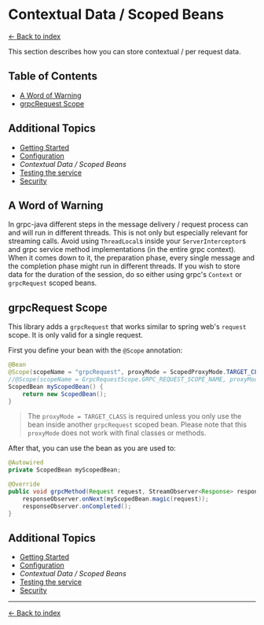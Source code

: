 # Contextual Data / Scoped Beans

[<- Back to index](../index.md)

This section describes how you can store contextual / per request data.

## Table of Contents <!-- omit in toc -->

- [A Word of Warning](#a-word-of-warning)
- [grpcRequest Scope](#grpcrequest-scope)

## Additional Topics <!-- omit in toc -->

- [Getting Started](getting-started.md)
- [Configuration](configuration.md)
- *Contextual Data / Scoped Beans*
- [Testing the service](testing.md)
- [Security](security.md)

## A Word of Warning

In grpc-java different steps in the message delivery / request process can and will run in different threads. This is
not only but especially relevant for streaming calls. Avoid using `ThreadLocal`s inside your `ServerInterceptor`s and
grpc service method implementations (in the entire grpc context). When it comes down to it, the preparation phase, every
single message and the completion phase might run in different threads. If you wish to store data for the duration of
the session, do so either using grpc's `Context` or `grpcRequest` scoped beans.

## grpcRequest Scope

This library adds a `grpcRequest` that works similar to spring web's `request` scope. It is only valid for a single
request.

First you define your bean with the `@Scope` annotation:

````java
@Bean
@Scope(scopeName = "grpcRequest", proxyMode = ScopedProxyMode.TARGET_CLASS)
//@Scope(scopeName = GrpcRequestScope.GRPC_REQUEST_SCOPE_NAME, proxyMode = ScopedProxyMode.TARGET_CLASS)
ScopedBean myScopedBean() {
    return new ScopedBean();
}
````

> The `proxyMode = TARGET_CLASS` is required unless you only use the bean inside another `grpcRequest` scoped bean.
> Please note that this `proxyMode` does not work with final classes or methods.

After that, you can use the bean as you are used to:

````java
@Autowired
private ScopedBean myScopedBean;

@Override
public void grpcMethod(Request request, StreamObserver<Response> responseObserver) {
    responseObserver.onNext(myScopedBean.magic(request));
    responseObserver.onCompleted();
}
````

## Additional Topics <!-- omit in toc -->

- [Getting Started](getting-started.md)
- [Configuration](configuration.md)
- *Contextual Data / Scoped Beans*
- [Testing the service](testing.md)
- [Security](security.md)

----------

[<- Back to index](../index.md)
